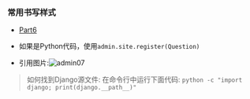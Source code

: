### 常用书写样式

* [Part6](http://127.0.0.1/#)

* 如果是Python代码，使用`admin.site.register(Question)`

* 引用图片:![admin07](http://qiniu.spiderpy.cn/17-7-17/97382331.jpg)

> 如何找到Django源文件: 在命令行中运行下面代码: `python -c "import django; print(django.__path__)"`